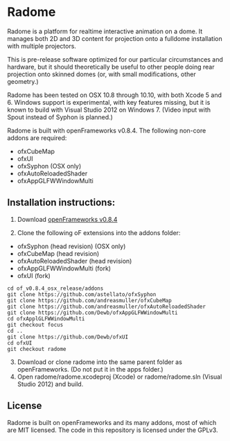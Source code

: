 Radome
======

Radome is a platform for realtime interactive animation on a dome. It manages both 2D and 3D content
for projection onto a fulldome installation with multiple projectors.

This is pre-release software optimized for our particular circumstances and hardware, but it should
theoretically be useful to other people doing rear projection onto skinned domes (or, with small modifications, other geometry.)

Radome has been tested on OSX 10.8 through 10.10, with both Xcode 5 and 6. Windows support is experimental, with key features missing, 
but it is known to build with Visual Studio 2012 on Windows 7. (Video input with Spout instead of Syphon is planned.)

Radome is built with openFrameworks v0.8.4.  The following non-core addons are required:
* ofxCubeMap
* ofxUI
* ofxSyphon (OSX only)
* ofxAutoReloadedShader
* ofxAppGLFWWindowMulti

Installation instructions:
--------------------------

1. Download [openFrameworks v0.8.4](http://openframeworks.cc/versions/v0.8.4/)

2. Clone the following oF extensions into the addons folder:
  * ofxSyphon (head revision) (OSX only)
  * ofxCubeMap (head revision)
  * ofxAutoReloadedShader (head revision)
  * ofxAppGLFWWindowMulti (fork)
  * ofxUI (fork)
  ```
  cd of_v0.8.4_osx_release/addons
  git clone https://github.com/astellato/ofxSyphon
  git clone https://github.com/andreasmuller/ofxCubeMap
  git clone https://github.com/andreasmuller/ofxAutoReloadedShader
  git clone https://github.com/Dewb/ofxAppGLFWWindowMulti
  cd ofxApplGLFWWindowMulti
  git checkout focus
  cd ..
  git clone https://github.com/Dewb/ofxUI
  cd ofxUI
  git checkout radome
  ```

3. Download or clone radome into the same parent folder as openFrameworks. (Do not put it in the apps folder.)
4. Open radome/radome.xcodeproj (Xcode) or radome/radome.sln (Visual Studio 2012) and build.

License
-------

Radome is built on openFrameworks and its many addons, most of which are MIT licensed. The code in this repository is licensed under the GPLv3.

